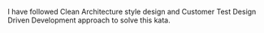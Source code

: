 I have followed Clean Architecture style design and Customer Test Design Driven Development approach to solve this kata.
